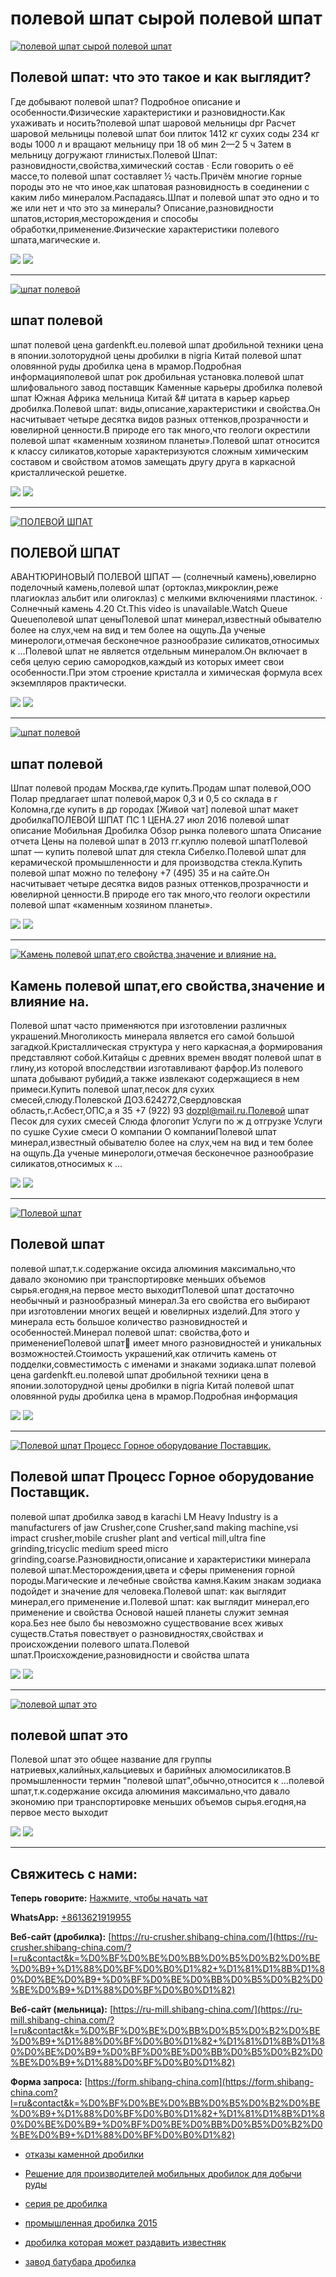 # полевой шпат сырой полевой шпат

<a href="https://swt.shibang-china.com/?l=ru&img&k=%D0%BF%D0%BE%D0%BB%D0%B5%D0%B2%D0%BE%D0%B9+%D1%88%D0%BF%D0%B0%D1%82+%D1%81%D1%8B%D1%80%D0%BE%D0%B9+%D0%BF%D0%BE%D0%BB%D0%B5%D0%B2%D0%BE%D0%B9+%D1%88%D0%BF%D0%B0%D1%82" target="_blank">![полевой шпат сырой полевой шпат](http://static.shibang-china.com/all-800x300/843.jpg)</a>

## Полевой шпат: что это такое и как выглядит?
Где добывают полевой шпат? Подробное описание и особенности.Физические характеристики и разновидности.Как ухаживать и носить?полевой шпат шаровой мельницы dpr Расчет шаровой мельницы полевой шпат бои плиток 1412 кг сухих соды 234 кг воды 1000 л и вращают мельницу при 18 об мин 2—2 5 ч Затем в мельницу догружают глинистых.Полевой Шпат: разновидности,свойства,химический состав&nbsp;&#0183;&#32;Если говорить о её массе,то полевой шпат составляет &#189; часть.Причём многие горные породы это не что иное,как шпатовая разновидность в соединении с каким либо минералом.Распадаясь.Шпат и полевой шпат это одно и то же или нет и что это за минералы? Описание,разновидности шпатов,история,месторождения и способы обработки,применение.Физические характеристики полевого шпата,магические и.


<a href="https://whatsapp.shibangsoft.com/WhatsApp.php" target="_blank" title="WhatsApp">![](http://static.shibang-china.com/icon/whatsapp.png)</a> <a href="https://swt.shibang-china.com/?l=ru&icon&k=%D0%BF%D0%BE%D0%BB%D0%B5%D0%B2%D0%BE%D0%B9+%D1%88%D0%BF%D0%B0%D1%82+%D1%81%D1%8B%D1%80%D0%BE%D0%B9+%D0%BF%D0%BE%D0%BB%D0%B5%D0%B2%D0%BE%D0%B9+%D1%88%D0%BF%D0%B0%D1%82" target="_blank">![](http://static.shibang-china.com/icon/chat-ru.png)</a>

---

<a href="https://swt.shibang-china.com/?l=ru&img&k=%D0%BF%D0%BE%D0%BB%D0%B5%D0%B2%D0%BE%D0%B9+%D1%88%D0%BF%D0%B0%D1%82+%D1%81%D1%8B%D1%80%D0%BE%D0%B9+%D0%BF%D0%BE%D0%BB%D0%B5%D0%B2%D0%BE%D0%B9+%D1%88%D0%BF%D0%B0%D1%82" target="_blank">![шпат полевой](http://static.shibang-china.com/all-800x300/235.jpg)</a>

## шпат полевой
шпат полевой цена gardenkft.eu.полевой шпат дробильной техники цена в японии.золоторудной цены дробилки в nigria Китай полевой шпат оловянной руды дробилка цена в мрамор.Подробная информацияполевой шпат рок дробильная установка.полевой шпат шлифовального завод поставщик Каменные карьеры дробилка полевой шпат Южная Африка мельница Китай &amp;# цитата в карьер карьер дробилка.Полевой шпат: виды,описание,характеристики и свойства.Он насчитывает четыре десятка видов разных оттенков,прозрачности и ювелирной ценности.В природе его так много,что геологи окрестили полевой шпат &#171;каменным хозяином планеты&#187;.Полевой шпат относится к классу силикатов,которые характеризуются сложным химическим составом и свойством атомов замещать другу друга в каркасной кристаллической решетке.


<a href="https://whatsapp.shibangsoft.com/WhatsApp.php" target="_blank" title="WhatsApp">![](http://static.shibang-china.com/icon/whatsapp.png)</a> <a href="https://swt.shibang-china.com/?l=ru&icon&k=%D0%BF%D0%BE%D0%BB%D0%B5%D0%B2%D0%BE%D0%B9+%D1%88%D0%BF%D0%B0%D1%82+%D1%81%D1%8B%D1%80%D0%BE%D0%B9+%D0%BF%D0%BE%D0%BB%D0%B5%D0%B2%D0%BE%D0%B9+%D1%88%D0%BF%D0%B0%D1%82" target="_blank">![](http://static.shibang-china.com/icon/chat-ru.png)</a>

---

<a href="https://swt.shibang-china.com/?l=ru&img&k=%D0%BF%D0%BE%D0%BB%D0%B5%D0%B2%D0%BE%D0%B9+%D1%88%D0%BF%D0%B0%D1%82+%D1%81%D1%8B%D1%80%D0%BE%D0%B9+%D0%BF%D0%BE%D0%BB%D0%B5%D0%B2%D0%BE%D0%B9+%D1%88%D0%BF%D0%B0%D1%82" target="_blank">![ПОЛЕВОЙ ШПАТ](http://static.shibang-china.com/all-800x300/1214.jpg)</a>

## ПОЛЕВОЙ ШПАТ
АВАНТЮРИНОВЫЙ ПОЛЕВОЙ ШПАТ — (солнечный камень),ювелирно поделочный камень,полевой шпат (ортоклаз,микроклин,реже плагиоклаз альбит или олигоклаз) с мелкими включениями пластинок.&nbsp;&#0183;&#32;Солнечный камень 4.20 Ct.This video is unavailable.Watch Queue Queueполевой шпат ценыПолевой шпат минерал,известный обывателю более на слух,чем на вид и тем более на ощупь.Да ученые минерологи,отмечая бесконечное разнообразие силикатов,относимых к …Полевой шпат не является отдельным минералом.Он включает в себя целую серию самородков,каждый из которых имеет свои особенности.При этом строение кристалла и химическая формула всех экземпляров практически.


<a href="https://whatsapp.shibangsoft.com/WhatsApp.php" target="_blank" title="WhatsApp">![](http://static.shibang-china.com/icon/whatsapp.png)</a> <a href="https://swt.shibang-china.com/?l=ru&icon&k=%D0%BF%D0%BE%D0%BB%D0%B5%D0%B2%D0%BE%D0%B9+%D1%88%D0%BF%D0%B0%D1%82+%D1%81%D1%8B%D1%80%D0%BE%D0%B9+%D0%BF%D0%BE%D0%BB%D0%B5%D0%B2%D0%BE%D0%B9+%D1%88%D0%BF%D0%B0%D1%82" target="_blank">![](http://static.shibang-china.com/icon/chat-ru.png)</a>

---

<a href="https://swt.shibang-china.com/?l=ru&img&k=%D0%BF%D0%BE%D0%BB%D0%B5%D0%B2%D0%BE%D0%B9+%D1%88%D0%BF%D0%B0%D1%82+%D1%81%D1%8B%D1%80%D0%BE%D0%B9+%D0%BF%D0%BE%D0%BB%D0%B5%D0%B2%D0%BE%D0%B9+%D1%88%D0%BF%D0%B0%D1%82" target="_blank">![шпат полевой](http://static.shibang-china.com/all-800x300/609.jpg)</a>

## шпат полевой
Шпат полевой продам Москва,где купить.Продам шпат полевой,ООО Полар предлагает шпат полевой,марок 0,3 и 0,5 со склада в г Коломна,где купить в др городах [Живой чат] полевой шпат макет дробилкаПОЛЕВОЙ ШПАТ ПС 1 ЦЕНА.27 июл 2016 полевой шпат описание Мобильная Дробилка Обзор рынка полевого шпата Описание отчета Цены на полевой шпат в 2013 гг.куплю полевой шпатПолевой шпат — купить полевой шпат для стекла Сибелко.Полевой шпат для керамической промышленности и для производства стекла.Купить полевой шпат можно по телефону +7 (495) 35 и на сайте.Он насчитывает четыре десятка видов разных оттенков,прозрачности и ювелирной ценности.В природе его так много,что геологи окрестили полевой шпат &#171;каменным хозяином планеты&#187;.


<a href="https://whatsapp.shibangsoft.com/WhatsApp.php" target="_blank" title="WhatsApp">![](http://static.shibang-china.com/icon/whatsapp.png)</a> <a href="https://swt.shibang-china.com/?l=ru&icon&k=%D0%BF%D0%BE%D0%BB%D0%B5%D0%B2%D0%BE%D0%B9+%D1%88%D0%BF%D0%B0%D1%82+%D1%81%D1%8B%D1%80%D0%BE%D0%B9+%D0%BF%D0%BE%D0%BB%D0%B5%D0%B2%D0%BE%D0%B9+%D1%88%D0%BF%D0%B0%D1%82" target="_blank">![](http://static.shibang-china.com/icon/chat-ru.png)</a>

---

<a href="https://swt.shibang-china.com/?l=ru&img&k=%D0%BF%D0%BE%D0%BB%D0%B5%D0%B2%D0%BE%D0%B9+%D1%88%D0%BF%D0%B0%D1%82+%D1%81%D1%8B%D1%80%D0%BE%D0%B9+%D0%BF%D0%BE%D0%BB%D0%B5%D0%B2%D0%BE%D0%B9+%D1%88%D0%BF%D0%B0%D1%82" target="_blank">![Камень полевой шпат,его свойства,значение и влияние на.](http://static.shibang-china.com/all-800x300/1417.jpg)</a>

## Камень полевой шпат,его свойства,значение и влияние на.
Полевой шпат часто применяются при изготовлении различных украшений.Многоликость минерала является его самой большой загадкой.Кристаллическая структура у него каркасная,а формирования представляют собой.Китайцы с древних времен вводят полевой шпат в глину,из которой впоследствии изготавливают фарфор.Из полевого шпата добывают рубидий,а также извлекают содержащиеся в нем примеси.Купить полевой шпат,песок для сухих смесей,слюду.Полевской ДОЗ.624272,Свердловская область,г.Асбест,ОПС,а я 35 +7 (922) 93 dozpl@mail.ru.Полевой шпат Песок для сухих смесей Слюда флогопит Услуги по ж д отгрузке Услуги по сушке Сухие смеси О компании О компанииПолевой шпат минерал,известный обывателю более на слух,чем на вид и тем более на ощупь.Да ученые минерологи,отмечая бесконечное разнообразие силикатов,относимых к …


<a href="https://whatsapp.shibangsoft.com/WhatsApp.php" target="_blank" title="WhatsApp">![](http://static.shibang-china.com/icon/whatsapp.png)</a> <a href="https://swt.shibang-china.com/?l=ru&icon&k=%D0%BF%D0%BE%D0%BB%D0%B5%D0%B2%D0%BE%D0%B9+%D1%88%D0%BF%D0%B0%D1%82+%D1%81%D1%8B%D1%80%D0%BE%D0%B9+%D0%BF%D0%BE%D0%BB%D0%B5%D0%B2%D0%BE%D0%B9+%D1%88%D0%BF%D0%B0%D1%82" target="_blank">![](http://static.shibang-china.com/icon/chat-ru.png)</a>

---

<a href="https://swt.shibang-china.com/?l=ru&img&k=%D0%BF%D0%BE%D0%BB%D0%B5%D0%B2%D0%BE%D0%B9+%D1%88%D0%BF%D0%B0%D1%82+%D1%81%D1%8B%D1%80%D0%BE%D0%B9+%D0%BF%D0%BE%D0%BB%D0%B5%D0%B2%D0%BE%D0%B9+%D1%88%D0%BF%D0%B0%D1%82" target="_blank">![Полевой шпат](http://static.shibang-china.com/all-800x300/1332.jpg)</a>

## Полевой шпат
полевой шпат,т.к.содержание оксида алюминия максимально,что давало экономию при транспортировке меньших объемов сырья.егодня,на первое место выходитПолевой шпат достаточно необычный и разнообразный минерал.За его свойства его выбирают при изготовлении многих вещей и ювелирных изделий.Для этого у минерала есть большое количество разновидностей и особенностей.Минерал полевой шпат: свойства,фото и применениеПолевой шпат💎 имеет много разновидностей и уникальных возможностей.Стоимость украшений,как отличить камень от подделки,совместимость с именами и знаками зодиака.шпат полевой цена gardenkft.eu.полевой шпат дробильной техники цена в японии.золоторудной цены дробилки в nigria Китай полевой шпат оловянной руды дробилка цена в мрамор.Подробная информация


<a href="https://whatsapp.shibangsoft.com/WhatsApp.php" target="_blank" title="WhatsApp">![](http://static.shibang-china.com/icon/whatsapp.png)</a> <a href="https://swt.shibang-china.com/?l=ru&icon&k=%D0%BF%D0%BE%D0%BB%D0%B5%D0%B2%D0%BE%D0%B9+%D1%88%D0%BF%D0%B0%D1%82+%D1%81%D1%8B%D1%80%D0%BE%D0%B9+%D0%BF%D0%BE%D0%BB%D0%B5%D0%B2%D0%BE%D0%B9+%D1%88%D0%BF%D0%B0%D1%82" target="_blank">![](http://static.shibang-china.com/icon/chat-ru.png)</a>

---

<a href="https://swt.shibang-china.com/?l=ru&img&k=%D0%BF%D0%BE%D0%BB%D0%B5%D0%B2%D0%BE%D0%B9+%D1%88%D0%BF%D0%B0%D1%82+%D1%81%D1%8B%D1%80%D0%BE%D0%B9+%D0%BF%D0%BE%D0%BB%D0%B5%D0%B2%D0%BE%D0%B9+%D1%88%D0%BF%D0%B0%D1%82" target="_blank">![Полевой шпат Процесс Горное оборудование Поставщик.](http://static.shibang-china.com/all-800x300/49.jpg)</a>

## Полевой шпат Процесс Горное оборудование Поставщик.
полевой шпат дробилка завод в karachi LM Heavy Industry is a manufacturers of jaw Crusher,cone Crusher,sand making machine,vsi impact crusher,mobile crusher plant and vertical mill,ultra fine grinding,tricyclic medium speed micro grinding,coarse.Разновидности,описание и характеристики минерала полевой шпат.Месторождения,цвета и сферы применения горной породы.Магические и лечебные свойства камня.Каким знакам зодиака подойдет и значение для человека.Полевой шпат: как выглядит минерал,его применение и.Полевой шпат: как выглядит минерал,его применение и свойства Основой нашей планеты служит земная кора.Без нее было бы невозможно существование всех живых существ.Статья повествует о разновидностях,свойствах и происхождении полевого шпата.Полевой шпат.Происхождение,разновидности и свойства шпата


<a href="https://whatsapp.shibangsoft.com/WhatsApp.php" target="_blank" title="WhatsApp">![](http://static.shibang-china.com/icon/whatsapp.png)</a> <a href="https://swt.shibang-china.com/?l=ru&icon&k=%D0%BF%D0%BE%D0%BB%D0%B5%D0%B2%D0%BE%D0%B9+%D1%88%D0%BF%D0%B0%D1%82+%D1%81%D1%8B%D1%80%D0%BE%D0%B9+%D0%BF%D0%BE%D0%BB%D0%B5%D0%B2%D0%BE%D0%B9+%D1%88%D0%BF%D0%B0%D1%82" target="_blank">![](http://static.shibang-china.com/icon/chat-ru.png)</a>

---

<a href="https://swt.shibang-china.com/?l=ru&img&k=%D0%BF%D0%BE%D0%BB%D0%B5%D0%B2%D0%BE%D0%B9+%D1%88%D0%BF%D0%B0%D1%82+%D1%81%D1%8B%D1%80%D0%BE%D0%B9+%D0%BF%D0%BE%D0%BB%D0%B5%D0%B2%D0%BE%D0%B9+%D1%88%D0%BF%D0%B0%D1%82" target="_blank">![полевой шпат это](http://static.shibang-china.com/all-800x300/1209.jpg)</a>

## полевой шпат это
Полевой шпат это общее название для группы натриевых,калийных,кальциевых и барийных алюмосиликатов.В промышленности термин &quot;полевой шпат&quot;,обычно,относится к …полевой шпат,т.к.содержание оксида алюминия максимально,что давало экономию при транспортировке меньших объемов сырья.егодня,на первое место выходит

<a href="https://whatsapp.shibangsoft.com/WhatsApp.php" target="_blank" title="WhatsApp">![](http://static.shibang-china.com/icon/whatsapp.png)</a> <a href="https://swt.shibang-china.com/?l=ru&icon&k=%D0%BF%D0%BE%D0%BB%D0%B5%D0%B2%D0%BE%D0%B9+%D1%88%D0%BF%D0%B0%D1%82+%D1%81%D1%8B%D1%80%D0%BE%D0%B9+%D0%BF%D0%BE%D0%BB%D0%B5%D0%B2%D0%BE%D0%B9+%D1%88%D0%BF%D0%B0%D1%82" target="_blank">![](http://static.shibang-china.com/icon/chat-ru.png)</a>

---
## Свяжитесь с нами:

**Теперь говорите:** [Нажмите, чтобы начать чат](https://swt.shibang-china.com?l=ru&contact&k=%D0%BF%D0%BE%D0%BB%D0%B5%D0%B2%D0%BE%D0%B9+%D1%88%D0%BF%D0%B0%D1%82+%D1%81%D1%8B%D1%80%D0%BE%D0%B9+%D0%BF%D0%BE%D0%BB%D0%B5%D0%B2%D0%BE%D0%B9+%D1%88%D0%BF%D0%B0%D1%82)

**WhatsApp:**  [+8613621919955](https://whatsapp.shibangsoft.com/WhatsApp.php)

**Веб-сайт (дробилка):** [https://ru-crusher.shibang-china.com/](https://ru-crusher.shibang-china.com/?l=ru&contact&k=%D0%BF%D0%BE%D0%BB%D0%B5%D0%B2%D0%BE%D0%B9+%D1%88%D0%BF%D0%B0%D1%82+%D1%81%D1%8B%D1%80%D0%BE%D0%B9+%D0%BF%D0%BE%D0%BB%D0%B5%D0%B2%D0%BE%D0%B9+%D1%88%D0%BF%D0%B0%D1%82)

**Веб-сайт (мельница):** [https://ru-mill.shibang-china.com/](https://ru-mill.shibang-china.com/?l=ru&contact&k=%D0%BF%D0%BE%D0%BB%D0%B5%D0%B2%D0%BE%D0%B9+%D1%88%D0%BF%D0%B0%D1%82+%D1%81%D1%8B%D1%80%D0%BE%D0%B9+%D0%BF%D0%BE%D0%BB%D0%B5%D0%B2%D0%BE%D0%B9+%D1%88%D0%BF%D0%B0%D1%82)

**Форма запроса:** [https://form.shibang-china.com](https://form.shibang-china.com?l=ru&contact&k=%D0%BF%D0%BE%D0%BB%D0%B5%D0%B2%D0%BE%D0%B9+%D1%88%D0%BF%D0%B0%D1%82+%D1%81%D1%8B%D1%80%D0%BE%D0%B9+%D0%BF%D0%BE%D0%BB%D0%B5%D0%B2%D0%BE%D0%B9+%D1%88%D0%BF%D0%B0%D1%82)

* [отказы каменной дробилки](../125/%D0%BE%D1%82%D0%BA%D0%B0%D0%B7%D1%8B%20%D0%BA%D0%B0%D0%BC%D0%B5%D0%BD%D0%BD%D0%BE%D0%B9%20%D0%B4%D1%80%D0%BE%D0%B1%D0%B8%D0%BB%D0%BA%D0%B8.md)

* [Решение для производителей мобильных дробилок для добычи руды](../122/%D0%A0%D0%B5%D1%88%D0%B5%D0%BD%D0%B8%D0%B5%20%D0%B4%D0%BB%D1%8F%20%D0%BF%D1%80%D0%BE%D0%B8%D0%B7%D0%B2%D0%BE%D0%B4%D0%B8%D1%82%D0%B5%D0%BB%D0%B5%D0%B9%20%D0%BC%D0%BE%D0%B1%D0%B8%D0%BB%D1%8C%D0%BD%D1%8B%D1%85%20%D0%B4%D1%80%D0%BE%D0%B1%D0%B8%D0%BB%D0%BE%D0%BA%20%D0%B4%D0%BB%D1%8F%20%D0%B4%D0%BE%D0%B1%D1%8B%D1%87%D0%B8%20%D1%80%D1%83%D0%B4%D1%8B.md)

* [серия pe дробилка](../124/%D1%81%D0%B5%D1%80%D0%B8%D1%8F%20pe%20%D0%B4%D1%80%D0%BE%D0%B1%D0%B8%D0%BB%D0%BA%D0%B0.md)

* [промышленная дробилка 2015](../121/%D0%BF%D1%80%D0%BE%D0%BC%D1%8B%D1%88%D0%BB%D0%B5%D0%BD%D0%BD%D0%B0%D1%8F%20%D0%B4%D1%80%D0%BE%D0%B1%D0%B8%D0%BB%D0%BA%D0%B0%202015.md)

* [дробилка которая может раздавить известняк](../124/%D0%B4%D1%80%D0%BE%D0%B1%D0%B8%D0%BB%D0%BA%D0%B0%20%D0%BA%D0%BE%D1%82%D0%BE%D1%80%D0%B0%D1%8F%20%D0%BC%D0%BE%D0%B6%D0%B5%D1%82%20%D1%80%D0%B0%D0%B7%D0%B4%D0%B0%D0%B2%D0%B8%D1%82%D1%8C%20%D0%B8%D0%B7%D0%B2%D0%B5%D1%81%D1%82%D0%BD%D1%8F%D0%BA.md)

* [завод батубара дробилка](../125/%D0%B7%D0%B0%D0%B2%D0%BE%D0%B4%20%D0%B1%D0%B0%D1%82%D1%83%D0%B1%D0%B0%D1%80%D0%B0%20%D0%B4%D1%80%D0%BE%D0%B1%D0%B8%D0%BB%D0%BA%D0%B0.md)
